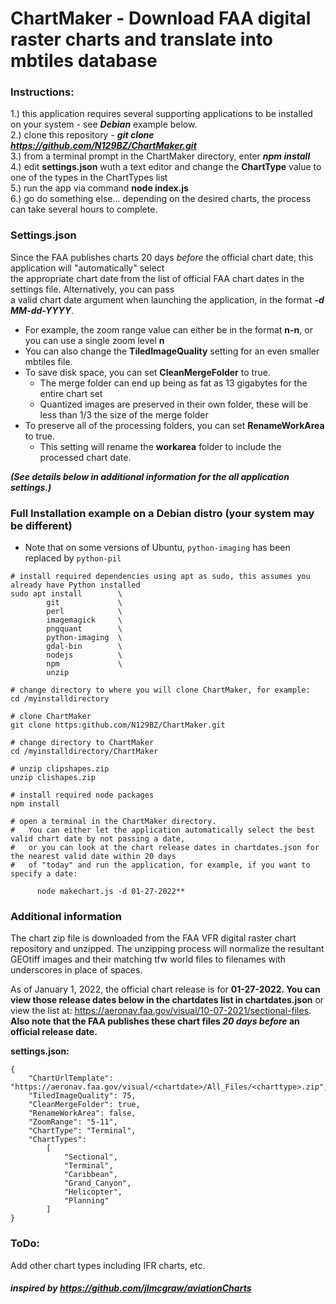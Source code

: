 # ChartMaker - Download FAA digital raster charts and translate into mbtiles database  

### Instructions:   
1.) this application requires several supporting applications to be installed on your system - see ***Debian*** example below.              
2.) clone this repository - ***git clone https://github.com/N129BZ/ChartMaker.git***            
3.) from a terminal prompt in the ChartMaker directory, enter ***npm install***                        
4.) edit **settings.json** wuth a text editor and change the **ChartType** value to one of the types in the ChartTypes list                      
5.) run the app via command **node index.js**         
6.) go do something else... depending on the desired charts, the process can take several hours to complete.
     
### Settings.json  
Since the FAA publishes charts 20 days *before* the official chart date, this application will "automatically" select                 
the appropriate chart date from the list of official FAA chart dates in the settings file.  Alternatively, you can pass              
a valid chart date argument when launching the application, in the format ***-d MM-dd-YYYY***.                     
                   
*  For example, the zoom range value can either be in the format **n-n**, or you can use a single zoom level **n**                
*  You can also change the **TiledImageQuality** setting for an even smaller mbtiles file.  
*  To save disk space, you can set **CleanMergeFolder** to true.
   *  The merge folder can end up being as fat as 13 gigabytes for the entire chart set
   *  Quantized images are preserved in their own folder, these will be less than 1/3 the size of the merge folder
*  To preserve all of the processing folders, you can set **RenameWorkArea** to true.
   *  This setting will rename the **workarea** folder to include the processed chart date. 
                   
***(See details below in additional information for the all application settings.)***                                    

### Full Installation example on a Debian distro (your system may be different)
* Note that on some versions of Ubuntu, ```python-imaging``` has been replaced by ```python-pil```
```
# install required dependencies using apt as sudo, this assumes you already have Python installed
sudo apt install        \    
        git             \       
        perl            \
        imagemagick     \
        pngquant        \
        python-imaging  \
        gdal-bin        \
        nodejs          \
        npm             \
        unzip

# change directory to where you will clone ChartMaker, for example:
cd /myinstalldirectory

# clone ChartMaker
git clone https:github.com/N129BZ/ChartMaker.git
                            
# change directory to ChartMaker
cd /myinstalldirectory/ChartMaker
                                   
# unzip clipshapes.zip 
unzip clishapes.zip
                                    
# install required node packages
npm install      
                                
# open a terminal in the ChartMaker directory. 
#   You can either let the application automatically select the best valid chart date by not passing a date,  
#   or you can look at the chart release dates in chartdates.json for the nearest valid date within 20 days 
#   of "today" and run the application, for example, if you want to specify a date:
                   
      node makechart.js -d 01-27-2022**

```
### Additional information       
The chart zip file is downloaded from the FAA VFR digital raster chart repository and unzipped. The unzipping process will normalize the resultant GEOtiff images and their matching tfw world files to filenames with underscores in place of spaces.     
       
As of January 1, 2022, the official chart release is for **01-27-2022. You can view those release dates below in the chartdates list in chartdates.json** or view the list at: https://aeronav.faa.gov/visual/10-07-2021/sectional-files. **Also note that the FAA publishes these chart files *20 days before* an official release date.**        
                       
                        
**settings.json:**                                                                                                              
```
{
    "ChartUrlTemplate": "https://aeronav.faa.gov/visual/<chartdate>/All_Files/<charttype>.zip",
    "TiledImageQuality": 75,
    "CleanMergeFolder": true,
    "RenameWorkArea": false,
    "ZoomRange": "5-11",
    "ChartType": "Terminal",
    "ChartTypes":
        [
            "Sectional",
            "Terminal",
            "Caribbean",
            "Grand_Canyon",
            "Helicopter",
            "Planning"
        ]    
}
```

### ToDo:    
Add other chart types including IFR charts, etc.    
     
      
#### ***inspired by https://github.com/jlmcgraw/aviationCharts*** 

